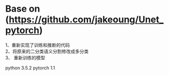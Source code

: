 ﻿# Base on (https://github.com/jakeoung/Unet_pytorch)  

1、重新实现了训练和推断的代码  
2、将原来的二分类语义分割修改成多分类  
3、 重新训练的模型 

python 3.5.2
pytorch 1.1